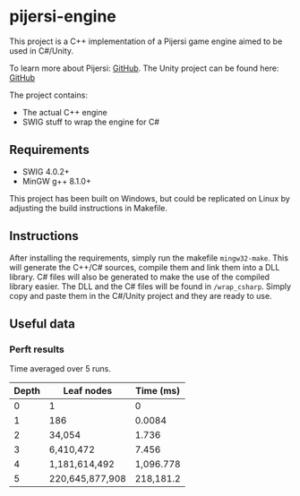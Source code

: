 # pijersi-engine

This project is a C++ implementation of a Pijersi game engine aimed to be used in C#/Unity.

To learn more about Pijersi: [GitHub](https://github.com/LucasBorboleta/pijersi).
The Unity project can be found here: [GitHub](https://github.com/arthur-liu-lsh/pijersi-unity)

The project contains: 
* The actual C++ engine
* SWIG stuff to wrap the engine for C# 

## Requirements

* SWIG 4.0.2+
* MinGW g++ 8.1.0+

This project has been built on Windows, but could be replicated on Linux by adjusting the build instructions in Makefile.

## Instructions

After installing the requirements, simply run the makefile ```mingw32-make```. This will generate the C++/C# sources, compile them and link them into a DLL library. C# files will also be generated to make the use of the compiled library easier.
The DLL and the C# files will be found in ```/wrap_csharp```. Simply copy and paste them in the C#/Unity project and they are ready to use.

## Useful data

### Perft results

Time averaged over 5 runs.

| Depth | Leaf nodes      | Time (ms) |
|-------|-----------------|-----------|
| 0     | 1               | 0         |
| 1     | 186             | 0.0084    |
| 2     | 34,054          | 1.736     |
| 3     | 6,410,472       | 7.456     |
| 4     | 1,181,614,492   | 1,096.778 |
| 5     | 220,645,877,908 | 218,181.2 |